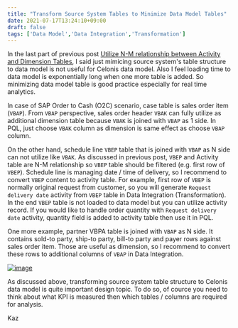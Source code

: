 ```yaml
---
title: "Transform Source System Tables to Minimize Data Model Tables"
date: 2021-07-17T13:24:10+09:00
draft: false
tags: ['Data Model','Data Integration','Transformation']
---
```


In the last part of previous post [Utilize N-M relationship between Activity and Dimension Tables](../2021-07-10-utilize-n-m-relationship-between-activity-and-dimension-tables/), I said just mimicing source system's table structure to data model is not useful for Celonis data model. Also I feel loading time to data model is exponentially long when one more table is added. So minimizing data model table is good practice especially for real time analytics.

In case of SAP Order to Cash (O2C) scenario, case table is sales order item (`VBAP`). From `VBAP` perspective, sales order header `VBAK` can fully utilize as additional dimension table because `VBAK` is joined with `VBAP` as 1 side. In PQL, just choose `VBAK` column as dimension is same effect as choose `VBAP` column.

On the other hand, schedule line `VBEP` table that is joined with `VBAP` as N side can not utilize like `VBAK`. As discussed in previous post, `VBEP` and Activity table are N-M relationship so `VBEP` table should be filtered (e.g. first row of `VBEP`). Schedule line is managing date / time of delivery, so I recommend to convert `VBEP` content to activity table. For example, first row of `VBEP` is normally original request from customer, so you will generate `Request delivery date` activity from `VBEP` table in Data Integration (Transformation). In the end `VBEP` table is not loaded to data model but you can utilize activity record. If you would like to handle order quantity with `Request delivery date` activity, quantity field is added to activity table then use it in PQL.

One more example, partner VBPA table is joined with `VBAP` as N side. It contains sold-to party, ship-to party, bill-to party and payer rows against sales order item. Those are useful as dimension, so I recommend to convert these rows to additional columns of `VBAP` in Data Integration.

[![image](https://user-images.githubusercontent.com/67397583/126027089-d987f453-0434-421d-bc09-2442e55d4839.png)](https://user-images.githubusercontent.com/67397583/126027089-d987f453-0434-421d-bc09-2442e55d4839.png)

As discussed above, transforming source system table structure to Celonis data model is quite important design topic. To do so, of cource you need to think about what KPI is measured then which tables / columns are required for analysis.

Kaz
